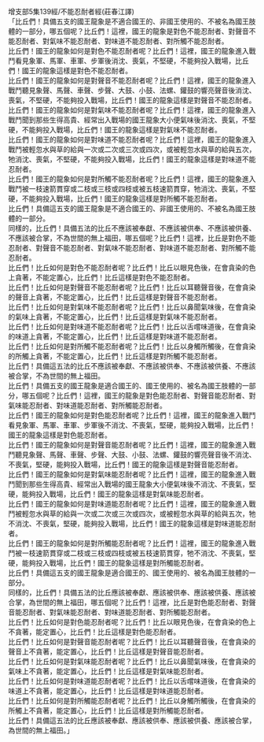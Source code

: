 增支部5集139經/不能忍耐者經(莊春江譯)  
「比丘們！具備五支的國王龍象是不適合國王的、非國王使用的、不被名為國王肢體的一部分，哪五個呢？比丘們！這裡，國王的龍象是對色不能忍耐者、對聲音不能忍耐者、對氣味不能忍耐者、對味道不能忍耐者、對所觸不能忍耐者。  
比丘們！國王的龍象如何是對色不能忍耐者呢？比丘們！這裡，國王的龍象進入戰鬥看見象軍、馬軍、車軍、步軍後消沈、喪氣，不堅硬，不能夠投入戰場，比丘們！國王的龍象這樣是對色不能忍耐者。  
比丘們！國王的龍象如何是對聲音不能忍耐者呢？比丘們！這裡，國王的龍象進入戰鬥聽見象聲、馬聲、車聲、步聲、大鼓、小鼓、法螺、鑵鼓的響亮聲音後消沈、喪氣，不堅硬，不能夠投入戰場，比丘們！國王的龍象這樣是對聲音不能忍耐者。  
比丘們！國王的龍象如何是對氣味不能忍耐者呢？比丘們！這裡，國王的龍象進入戰鬥聞到那些生得高貴、經常出入戰場的國王龍象大小便氣味後消沈、喪氣，不堅硬，不能夠投入戰場，比丘們！國王的龍象這樣是對氣味不能忍耐者。  
比丘們！國王的龍象如何是對味道不能忍耐者呢？比丘們！這裡，國王的龍象進入戰鬥被輕忽水與草的給與一次或二次或三次或四次，或被輕忽水與草的給與五次，牠消沈、喪氣，不堅硬，不能夠投入戰場，比丘們！國王的龍象這樣是對味道不能忍耐者。  
比丘們！國王的龍象如何是對所觸不能忍耐者呢？比丘們！這裡，國王的龍象進入戰鬥被一枝速箭貫穿或二枝或三枝或四枝或被五枝速箭貫穿，牠消沈、喪氣，不堅硬，不能夠投入戰場，比丘們！國王的龍象這樣是對所觸不能忍耐者。  
比丘們！具備這五支的國王龍象是不適合國王的、非國王使用的、不被名為國王肢體的一部分。  
同樣的，比丘們！具備五法的比丘不應該被奉獻、不應該被供奉、不應該被供養、不應該被合掌，不為世間的無上福田，哪五個呢？比丘們！這裡，比丘是對色不能忍耐者、對聲音不能忍耐者、對氣味不能忍耐者、對味道不能忍耐者、對所觸不能忍耐者。  
比丘們！比丘如何是對色不能忍耐者呢？比丘們！比丘以眼見色後，在會貪染的色上貪著，不能定置心，比丘們！比丘這樣是對色不能忍耐者。  
比丘們！比丘如何是對聲音不能忍耐者呢？比丘們！比丘以耳聽聲音後，在會貪染的聲音上貪著，不能定置心，比丘們！比丘這樣是對聲音不能忍耐者。  
比丘們！比丘如何是對氣味不能忍耐者呢？比丘們！比丘以鼻聞氣味後，在會貪染的氣味上貪著，不能定置心，比丘們！比丘這樣是對氣味不能忍耐者。  
比丘們！比丘如何是對味道不能忍耐者呢？比丘們！比丘以舌嚐味道後，在會貪染的味道上貪著，不能定置心，比丘們！比丘這樣是對味道不能忍耐者。  
比丘們！比丘如何是對所觸不能忍耐者呢？比丘們！比丘以身觸所觸後，在會貪染的所觸上貪著，不能定置心，比丘們！比丘這樣是對所觸不能忍耐者。  
比丘們！具備這五法的比丘不應該被奉獻、不應該被供奉、不應該被供養、不應該被合掌，不為世間的無上福田。  
比丘們！具備五支的國王龍象是適合國王的、國王使用的、被名為國王肢體的一部分，哪五個呢？比丘們！這裡，國王的龍象是對色能忍耐者、對聲音能忍耐者、對氣味能忍耐者、對味道能忍耐者、對所觸能忍耐者。  
比丘們！國王的龍象如何是對色能忍耐者呢？比丘們！這裡，國王的龍象進入戰鬥看見象軍、馬軍、車軍、步軍後不消沈、不喪氣，堅硬，能夠投入戰場，比丘們！國王的龍象這樣是對色能忍耐者。  
比丘們！國王的龍象如何是對聲音能忍耐者呢？比丘們！這裡，國王的龍象進入戰鬥聽見象聲、馬聲、車聲、步聲、大鼓、小鼓、法螺、鑵鼓的響亮聲音後不消沈、不喪氣，堅硬，能夠投入戰場，比丘們！國王的龍象這樣是對聲音能忍耐者。  
比丘們！國王的龍象如何是對氣味能忍耐者呢？比丘們！這裡，國王的龍象進入戰鬥聞到那些生得高貴、經常出入戰場的國王龍象大小便氣味後不消沈、不喪氣，堅硬，能夠投入戰場，比丘們！國王的龍象這樣是對氣味能忍耐者。  
比丘們！國王的龍象如何是對味道能忍耐者呢？比丘們！這裡，國王的龍象進入戰鬥被輕忽水與草的給與一次或二次或三次或四次，或被輕忽水與草的給與五次，牠不消沈、不喪氣，堅硬，能夠投入戰場，比丘們！國王的龍象這樣是對味道能忍耐者。  
比丘們！國王的龍象如何是對所觸能忍耐者呢？比丘們！這裡，國王的龍象進入戰鬥被一枝速箭貫穿或二枝或三枝或四枝或被五枝速箭貫穿，牠不消沈、不喪氣，堅硬，能夠投入戰場，比丘們！國王的龍象這樣是對所觸能忍耐者。  
比丘們！具備這五支的國王龍象是適合國王的、國王使用的、被名為國王肢體的一部分。  
同樣的，比丘們！具備五法的比丘應該被奉獻、應該被供奉、應該被供養、應該被合掌，為世間的無上福田，哪五個呢？比丘們！這裡，比丘是對色能忍耐者、對聲音能忍耐者、對氣味能忍耐者、對味道能忍耐者、對所觸能忍耐者。  
比丘們！比丘如何是對色能忍耐者呢？比丘們！比丘以眼見色後，在會貪染的色上不貪著，能定置心，比丘們！比丘這樣是對色能忍耐者。  
比丘們！比丘如何是對聲音能忍耐者呢？比丘們！比丘以耳聽聲音後，在會貪染的聲音上不貪著，能定置心，比丘們！比丘這樣是對聲音能忍耐者。  
比丘們！比丘如何是對氣味能忍耐者呢？比丘們！比丘以鼻聞氣味後，在會貪染的氣味上不貪著，能定置心，比丘們！比丘這樣是對氣味能忍耐者。  
比丘們！比丘如何是對味道能忍耐者呢？比丘們！比丘以舌嚐味道後，在會貪染的味道上不貪著，能定置心，比丘們！比丘這樣是對味道能忍耐者。  
比丘們！比丘如何是對所觸能忍耐者呢？比丘們！比丘以身觸所觸後，在會貪染的所觸上不貪著，能定置心，比丘們！比丘這樣是對所觸能忍耐者。  
比丘們！具備這五法的比丘應該被奉獻、應該被供奉、應該被供養、應該被合掌，為世間的無上福田。」  
  
  
